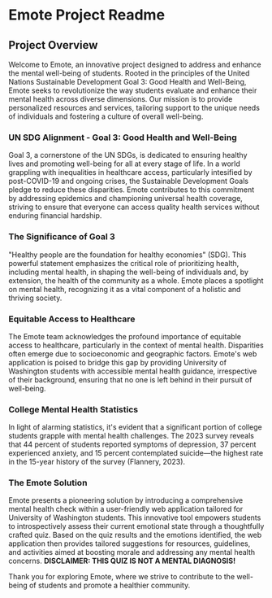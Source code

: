 # **Emote Project Readme**

## **Project Overview**

Welcome to Emote, an innovative project designed to address and enhance the mental well-being of students. Rooted in the principles of the United Nations Sustainable Development Goal 3: Good Health and Well-Being, Emote seeks to revolutionize the way students evaluate and enhance their mental health across diverse dimensions. Our mission is to provide personalized resources and services, tailoring support to the unique needs of individuals and fostering a culture of overall well-being.

### **UN SDG Alignment - Goal 3: Good Health and Well-Being**

Goal 3, a cornerstone of the UN SDGs, is dedicated to ensuring healthy lives and promoting well-being for all at every stage of life. In a world grappling with inequalities in healthcare access, particularly intesified by post-COVID-19 and ongoing crises, the Sustainable Development Goals pledge to reduce these disparities. Emote contributes to this commitment by addressing epidemics and championing universal health coverage, striving to ensure that everyone can access quality health services without enduring financial hardship.

### **The Significance of Goal 3**

"Healthy people are the foundation for healthy economies" (SDG). This powerful statement emphasizes the critical role of prioritizing health, including mental health, in shaping the well-being of individuals and, by extension, the health of the community as a whole. Emote places a spotlight on mental health, recognizing it as a vital component of a holistic and thriving society.

### **Equitable Access to Healthcare**

The Emote team acknowledges the profound importance of equitable access to healthcare, particularly in the context of mental health. Disparities often emerge due to socioeconomic and geographic factors. Emote's web application is poised to bridge this gap by providing University of Washington students with accessible mental health guidance, irrespective of their background, ensuring that no one is left behind in their pursuit of well-being.

### **College Mental Health Statistics**

In light of alarming statistics, it's evident that a significant portion of college students grapple with mental health challenges. The 2023 survey reveals that 44 percent of students reported symptoms of depression, 37 percent experienced anxiety, and 15 percent contemplated suicide—the highest rate in the 15-year history of the survey (Flannery, 2023).

### **The Emote Solution**

Emote presents a pioneering solution by introducing a comprehensive mental health check within a user-friendly web application tailored for University of Washington students. This innovative tool empowers students to introspectively assess their current emotional state through a thoughtfully crafted quiz. Based on the quiz results and the emotions identified, the web application then provides tailored suggestions for resources, guidelines, and activities aimed at boosting morale and addressing any mental health concerns. **DISCLAIMER: THIS QUIZ IS NOT A MENTAL DIAGNOSIS!**



Thank you for exploring Emote, where we strive to contribute to the well-being of students and promote a healthier community.

